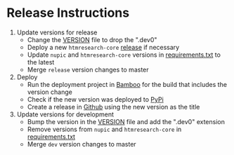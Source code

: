 # Release Instructions

1. Update versions for release
    - Change the [VERSION](./VERSION) file to drop the ".dev0"
    - Deploy a new `htmresearch-core` [release](https://github.com/numenta/htmresearch-core/blob/master/RELEASE.md) if necessary
    - Update `nupic` and `htmresearch-core` versions in [requirements.txt](requirements.txt) to the latest
    - Merge `release` version changes to master
2. Deploy
    - Run the deployment project in [Bamboo](https://ci.numenta.com/deploy/viewDeploymentProjectEnvironments.action?id=64585731) for the build that includes the version change
    - Check if the new version was deployed to [PyPi](https://pypi.org/project/htmresearch/)
    - Create a release in [Github](https://github.com/numenta/htmresearch/releases) using the new version as the title
3. Update versions for development
    - Bump the version in the [VERSION](./VERSION) file and add the ".dev0" extension
    - Remove versions from `nupic` and `htmresearch-core` in [requirements.txt](requirements.txt)
    - Merge `dev` version changes to master
